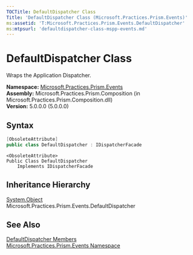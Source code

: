 ```yaml
---
TOCTitle: DefaultDispatcher Class
Title: 'DefaultDispatcher Class (Microsoft.Practices.Prism.Events)'
ms:assetid: 'T:Microsoft.Practices.Prism.Events.DefaultDispatcher'
ms:mtpsurl: 'defaultdispatcher-class-mspp-events.md'
---
```


# DefaultDispatcher Class

Wraps the Application Dispatcher.

**Namespace:** [Microsoft.Practices.Prism.Events](/patterns-practices/reference/mspp-events-namespace)  
**Assembly:** Microsoft.Practices.Prism.Composition (in Microsoft.Practices.Prism.Composition.dll)  
**Version:** 5.0.0.0 (5.0.0.0)

## Syntax

```C#
[ObsoleteAttribute]
public class DefaultDispatcher : IDispatcherFacade
```

```VB
<ObsoleteAttribute> 
Public Class DefaultDispatcher
	Implements IDispatcherFacade
```

## Inheritance Hierarchy

[System.Object](http://msdn.microsoft.com/en-us/library/e5kfa45b)  
Microsoft.Practices.Prism.Events.DefaultDispatcher

## See Also

[DefaultDispatcher Members](/patterns-practices/reference/defaultdispatcher-members-mspp-events)  
[Microsoft.Practices.Prism.Events Namespace](/patterns-practices/reference/mspp-events-namespace)  